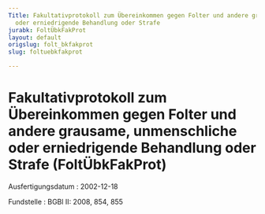 ```yaml
---
Title: Fakultativprotokoll zum Übereinkommen gegen Folter und andere grausame, unmenschliche
  oder erniedrigende Behandlung oder Strafe
jurabk: FoltÜbkFakProt
layout: default
origslug: folt_bkfakprot
slug: foltuebkfakprot

---
```


# Fakultativprotokoll zum Übereinkommen gegen Folter und andere grausame, unmenschliche oder erniedrigende Behandlung oder Strafe (FoltÜbkFakProt)

Ausfertigungsdatum
:   2002-12-18

Fundstelle
:   BGBl II: 2008, 854, 855

